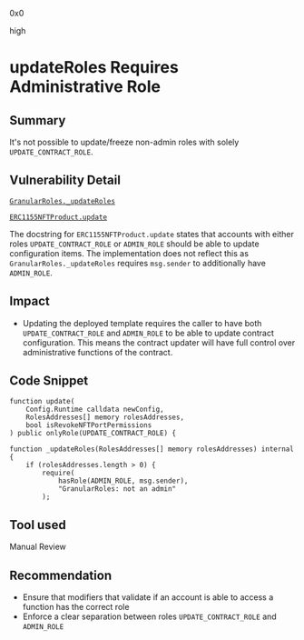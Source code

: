 0x0

high

# updateRoles Requires Administrative Role

## Summary

It's not possible to update/freeze non-admin roles with solely `UPDATE_CONTRACT_ROLE`.

## Vulnerability Detail

[`GranularRoles._updateRoles`](https://github.com/sherlock-audit/2022-10-nftport/blob/main/evm-minting-master/contracts/lib/GranularRoles.sol#L156)

[`ERC1155NFTProduct.update`](https://github.com/sherlock-audit/2022-10-nftport/blob/main/evm-minting-master/contracts/templates/ERC1155NFTProduct.sol#L223)

The docstring for `ERC1155NFTProduct.update` states that accounts with either roles `UPDATE_CONTRACT_ROLE` or `ADMIN_ROLE` should be able to update configuration items. The implementation does not reflect this as `GranularRoles._updateRoles` requires `msg.sender` to additionally have `ADMIN_ROLE`.

## Impact

- Updating the deployed template requires the caller to have both `UPDATE_CONTRACT_ROLE` and `ADMIN_ROLE` to be able to update contract configuration. This means the contract updater will have full control over administrative functions of the contract.

## Code Snippet

```solidity
function update(
    Config.Runtime calldata newConfig,
    RolesAddresses[] memory rolesAddresses,
    bool isRevokeNFTPortPermissions
) public onlyRole(UPDATE_CONTRACT_ROLE) {
```

```solidity
function _updateRoles(RolesAddresses[] memory rolesAddresses) internal {
    if (rolesAddresses.length > 0) {
        require(
            hasRole(ADMIN_ROLE, msg.sender),
            "GranularRoles: not an admin"
        );
```

## Tool used

Manual Review

## Recommendation

- Ensure that modifiers that validate if an account is able to access a function has the correct role
- Enforce a clear separation between roles `UPDATE_CONTRACT_ROLE` and `ADMIN_ROLE`
